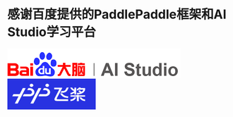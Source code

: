 # 感谢百度提供的PaddlePaddle框架和AI Studio学习平台

![img](https://github.com/Feng1909/PaddlePaddle_learning/blob/master/img/AI_studio.png)<img src="https://github.com/Feng1909/PaddlePaddle_learning/blob/master/img/Paddle1.jpg" width = "200" height = "70" alt="" align=center />

